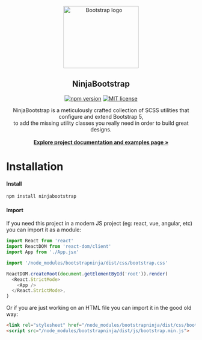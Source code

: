 <p align="center">
  <a href="https://bootstrap.ninja/ninjabootstrap/">
    <img src="https://bootstrap.ninja/wp-content/uploads/2023/11/logo_ninja_bootstrap.svg" alt="Bootstrap logo" width="200" height="165">
  </a>
</p>

<h2 align="center ">NinjaBootstrap</h2>

<p align="center"><a href="https://www.npmjs.com/package/ninjabootstrap" rel="nofollow"><img src="https://camo.githubusercontent.com/9892868da2dc262ee7d420802d50fc8b64d0b70c79c62243bd435f153cd6101c/68747470733a2f2f696d672e736869656c64732e696f2f6e706d2f762f66617374626f6f747374726170" alt="npm version" data-canonical-src="https://img.shields.io/npm/v/ninjabootstrap" style="max-width: 100%;"></a>
<a href="https://github.com/livecanvas-team/ninjabootstrap/blob/main/LICENSE"><img src="https://camo.githubusercontent.com/628f9d6468397d857b0a23f3cd6013e1a79e628a03a5c9bf22fa0458f27d91ea/68747470733a2f2f696d672e736869656c64732e696f2f6769746875622f6c6963656e73652f66617374626f6f7473747261702f61746c61737369616e2d64657369676e2d666f722d626f6f747374726170" alt="MIT license" data-canonical-src="https://img.shields.io/github/license/fastbootstrap/atlassian-design-for-bootstrap" style="max-width: 100%;"></a></p>

<p align="center" style=" max-width: 500px;   margin: 0 auto;">
  NinjaBootstrap is a meticulously crafted collection of SCSS utilities that configure and extend Bootstrap 5, <br>
  to add the missing utility classes you really need in order to build great designs.<br><br> 
  <a href="https://bootstrap.ninja/ninjabootstrap/"><strong>Explore project documentation and examples page »</strong></a>
 
</p>


# Installation

#### Install

```bash
npm install ninjabootstrap
```

#### Import

If you need this project in a modern JS project (eg: react, vue, angular, etc) you can import it as a module:

```js
import React from 'react'
import ReactDOM from 'react-dom/client'
import App from './App.jsx'

import '/node_modules/bootstrapninja/dist/css/bootstrap.css'

ReactDOM.createRoot(document.getElementById('root')).render(
  <React.StrictMode>
    <App />
  </React.StrictMode>,
)
```

Or if you are just working on an HTML file you can import it in the good old way:

```html
<link rel="stylesheet" href="/node_modules/bootstrapninja/dist/css/bootstrap.min.css" />
<script src="/node_modules/bootstrapninja/dist/js/bootstrap.min.js">
```



